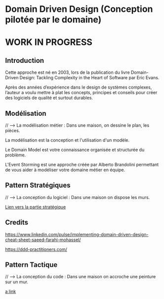 # Domain Driven Design (Conception pilotée par le domaine)

# WORK IN PROGRESS

## Introduction

Cette approche est né en 2003, lors de la publication du livre Domain-Driven Design: Tackling Complexity in the Heart of Software par Eric Evans.

Après des années d’expérience dans le design de systèmes complexes, l’auteur a voulu mettre à plat les concepts, principes et conseils pour créer des logiciels de qualité et surtout durables.


## Modélisation

// --> La modélisation métier : Dans une maison, on dessine le plan, les pièces.

La modélisation est la conception et l'utilisation d'un modèle. 

Le Domain Model est votre connaissance organisée et structurée du problème.

L'Event Storming est une approche créée par Alberto Brandolini permettant de vous aider à modéliser votre domaine métier en équipe.

## Pattern Stratégiques

// --> La conception du logiciel : Dans une maison on dispose les murs.

[Lien vers la partie stratégique](resources/strategic.md)

## Credits

https://www.linkedin.com/pulse/implementing-domain-driven-design-cheat-sheet-saeed-farahi-mohassel/

https://ddd-practitioners.com/


## Pattern Tactique

// --> La conception du code : Dans une maison on accroche une peinture sur un mur.

[a link](https://github.com/tanguybernard/my-awsome-ddd/blob/main/resources/tactic/README.md)
